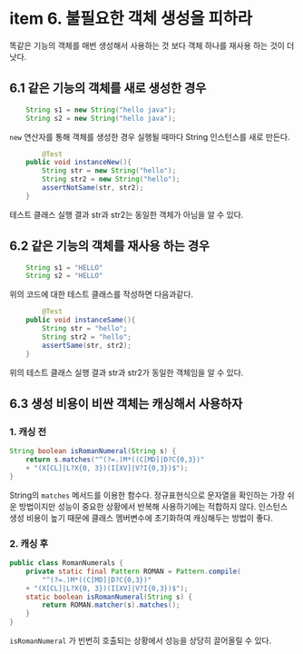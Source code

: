 # item 6. 불필요한 객체 생성을 피하라

똑같은 기능의 객체를 매번 생성해서 사용하는 것 보다 객체 하나를 재사용 하는 것이 더 낫다. 

## 6.1 같은 기능의 객체를 새로 생성한 경우

```java
	String s1 = new String("hello java");
	String s2 = new String("hello java");
```

`new` 연산자를 통해 객체를 생성한 경우 실행될 때마다 String 인스턴스를 새로 만든다. 

```java
		@Test
    public void instanceNew(){
        String str = new String("hello");
        String str2 = new String("hello");
        assertNotSame(str, str2);
    }
```

테스트 클래스 실행 결과 str과 str2는 동일한 객체가 아님을 알 수 있다.

## 6.2 같은 기능의 객체를 재사용 하는 경우

```java
	String s1 = "HELLO"
	String s2 = "HELLO"
```

위의 코드에 대한 테스트 클래스를 작성하면 다음과같다.

```java
		@Test
    public void instanceSame(){
        String str = "hello";
        String str2 = "hello";
        assertSame(str, str2);
    }
```

위의 테스트 클래스 실행 결과 str과 str2가 동일한 객체임을 알 수 있다.

## 6.3 생성 비용이 비싼 객체는 캐싱해서 사용하자

### 1. 캐싱 전

```java
String boolean isRomanNumeral(String s) {
	return s.matches("^(?=.)M*((C[MD]|D?C{0,3})"
	+ "(X[CL]|L?X{0, 3})(I[XV]|V?I{0,3})$");
}
```

String의 `matches` 메서드를 이용한 함수다. 정규표현식으로 문자열을 확인하는 가장 쉬운 방법이지만 성능이 중요한 상황에서 반복해 사용하기에는 적합하지 않다. 인스턴스 생성 비용이 높기 때문에 클래스 멤버변수에 초기화하여 캐싱해두는 방법이 좋다.

### 2. 캐싱 후

```java
public class RomanNumerals {
	private static final Pattern ROMAN = Pattern.compile(
		"^(?=.)M*((C[MD]|D?C{0,3})"
	+ "(X[CL]|L?X{0, 3})(I[XV]|V?I{0,3})$");
	static boolean isRomanNumeral(String s) {
		return ROMAN.matcher(s).matches();
	}
}
```

`isRomanNumeral` 가 빈번히 호출되는 상황에서 성능을 상당히 끌어올릴 수 있다.